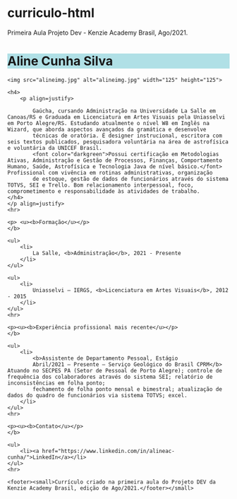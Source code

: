 # curriculo-html
Primeira Aula Projeto Dev - Kenzie Academy Brasil, Ago/2021.
<!-- HTML => hypertext markup language -->

<!DOCTYPE html>
<html lang="pt-br">

<head>
    <meta charset="UTF-8">
    <title>CV HTML Aline</title>
</head>

<body>
    <h1 style="background-color:powderblue;">Aline Cunha Silva</h1>

    <img src="alineimg.jpg" alt="alineimg.jpg" width="125" height="125">

    <h4>
        <p align=justify>

            Gaúcha, cursando Administração na Universidade La Salle em Canoas/RS e Graduada em Licenciatura em Artes Visuais pela Uniasselvi em Porto Alegre/RS. Estudando atualmente o nível W8 em Inglês na Wizard, que aborda aspectos avançados da gramática e desenvolve
            técnicas de oratória. É designer instrucional, escritora com seis textos publicados, pesquisadora voluntária na área de astrofísica e voluntária da UNICEF Brasil.
            <font color="darkgreen">Possui certificação em Metodologias Ativas, Administração e Gestão de Processos, Finanças, Comportamento Humano, Saúde, Astrofísica e Tecnologia Java de nível básico.</font> Profissional com vivência em rotinas administrativas, organização
            de estoque, gestão de dados de funcionários através do sistema TOTVS, SEI e Trello. Bom relacionamento interpessoal, foco, comprometimento e responsabilidade às atividades de trabalho.
    </h4>
    </p align=justify>
    <hr>

    <p> <u><b>Formação</u></p>
    </b>

    <ul>
        <li>
            La Salle, <b>Administração</b>, 2021 - Presente
        </li>
    </ul>

    <ul>
        <li>
            Uniasselvi – IERGS, <b>Licenciatura em Artes Visuais</b>, 2012 - 2015
        </li>
    </ul>
    <hr>

    <p><u><b>Experiência profissional mais recente</u></p>
    </b>

    <ul>
        <li>
            <b>Assistente de Departamento Pessoal, Estágio
            Abril/2021 – Presente – Serviço Geológico do Brasil CPRM</b> Atuando no SECPES PA (Setor de Pessoal de Porto Alegre); controle de frequência dos colaboradores através do sistema SEI; relatório de inconsistências em folha ponto;
            fechamento de folha ponto mensal e bimestral; atualização de dados do quadro de funcionários via sistema TOTVS; excel.
        </li>
    </ul>
    <hr>

    <p><u><b>Contato</u></p>
    </b>

    <ul>
        <li><a href="https://www.linkedin.com/in/alineac-cunha/">LinkedIn</a></li>
    </ul>
    <hr>

    <footer><small>Currículo criado na primeira aula do Projeto DEV da Kenzie Academy Brasil, edição de Ago/2021.</footer></small>

</body>

</html>
